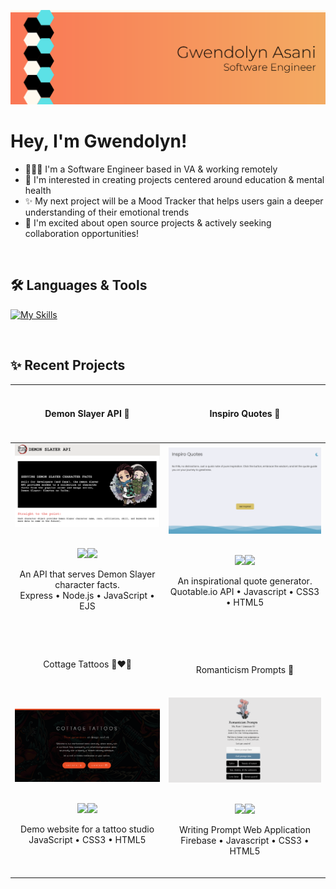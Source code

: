 ![](https://github.com/gwendolyn954/gwendolyn954/blob/main/linkedin-github-banner.png)

# Hey, I'm Gwendolyn!

- 👩🏾‍💻 I'm a Software Engineer based in VA & working remotely
- 🩵 I'm interested in creating projects centered around education & mental health
- ✨ My next project will be a Mood Tracker that helps users gain a deeper understanding of their emotional trends
- 🔭 I'm excited about open source projects & actively seeking collaboration opportunities!

<br>

## 🛠️ Languages & Tools

[![My Skills](https://skillicons.dev/icons?i=js,express,mongodb,nodejs,react,ts,firebase,wordpress,bootstrap,css,html,appwrite,figma,netlify,postman)](https://skillicons.dev)

<br>

## ✨ Recent Projects

| <br><br> Demon Slayer API 👺 <br><br><br> | <br><br> Inspiro Quotes 💬 <br><br><br> |
| ---------- | ---------- |
|![First Image](https://github.com/gwendolyn954/demon-slayer-api/blob/main/public/assets/ds-updated.png)<br><br> <p align="center"><a href="https://github.com/gwendolyn954/demon-slayer-api" target="_blank"><img src="https://img.shields.io/badge/Repo-orange?style=for-the-badge&logo=github"/><a href="https://demon-slayer.cyclic.app/" target="_blank"><img src="https://img.shields.io/badge/-website-green?style=for-the-badge&color=5ce1e6"/></a></p> <p align="center">An API that serves Demon Slayer character facts.<br> Express • Node.js • JavaScript • EJS</p><br>|![Second Image](https://github.com/gwendolyn954/inspiro-quotes/blob/main/images/inspiro-home.png)<br><br> <p align="center"><a href="https://github.com/gwendolyn954/inspiro-quotes" target="_blank"><img src="https://img.shields.io/badge/Repo-orange?style=for-the-badge&logo=github"/><a href="https://inspiroquotes.netlify.app/" target="_blank"><img src="https://img.shields.io/badge/-website-green?style=for-the-badge&color=5ce1e6"/></a></p><p align="center">An inspirational quote generator.<br> Quotable.io API • Javascript • CSS3 • HTML5</p><br> |
| <p align='center'>Cottage Tattoos 💉❤️‍🔥 </p> |<br><br><p align='center'> Romanticism Prompts 🩵</p><br> |
|![First Image](https://github.com/gwendolyn954/cottage-tattoos/blob/main/assets/images/home-pg.png)<br><br> <p align="center"><a href="https://github.com/gwendolyn954/cottage-tattoos" target="_blank"><img src="https://img.shields.io/badge/Repo-orange?style=for-the-badge&logo=github"/><a href="https://cottage-tattoos.netlify.app/" target="_blank"><img src="https://img.shields.io/badge/-website-green?style=for-the-badge&color=5ce1e6"/></a></p> <p align="center">Demo website for a tattoo studio<br>JavaScript • CSS3 • HTML5 </p><br>|![Second Image](https://github.com/gwendolyn954/writing-prompts/blob/main/assets/img/writing-prompts-main.png)<br><br> <p align="center"><a href="https://github.com/gwendolyn954/writing-prompts" target="_blank"><img src="https://img.shields.io/badge/Repo-orange?style=for-the-badge&logo=github"/><a href="https://romanticism-prompts.netlify.app/" target="_blank"><img src="https://img.shields.io/badge/-website-green?style=for-the-badge&color=5ce1e6"/></a></p><p align="center">Writing Prompt Web Application<br>Firebase • Javascript • CSS3 • HTML5</p><br> |





<!-- Proudly created with GPRM ( https://gprm.itsvg.in ) -->
